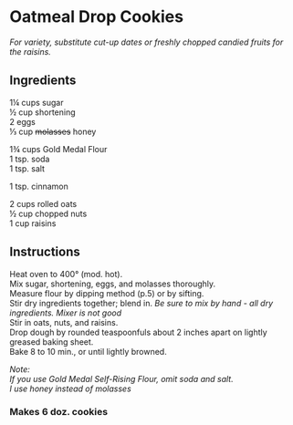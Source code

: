 # Oatmeal Drop Cookies

*For variety, substitute cut-up dates or freshly chopped candied fruits for the raisins.*

## Ingredients
1&frac14; cups sugar  
&frac12; cup shortening  
2 eggs  
&frac13; cup ~~molasses~~ honey  

1&frac34; cups Gold Medal Flour  
1 tsp. soda  
1 tsp. salt  

1 tsp. cinnamon  

2 cups rolled oats  
&frac12; cup chopped nuts  
1 cup raisins  

## Instructions
Heat oven to 400&deg; (mod. hot).  
Mix sugar, shortening, eggs, and molasses thoroughly.  
Measure flour by dipping method (p.5) or by sifting.  
Stir dry ingredients together; blend in. *Be sure to mix by hand - all dry ingredients. Mixer is not good*  
Stir in oats, nuts, and raisins.  
Drop dough by rounded teaspoonfuls about 2 inches apart on lightly greased baking sheet.  
Bake 8 to 10 min., or until lightly browned.  

*Note:*  
*If you use Gold Medal Self-Rising Flour, omit soda and salt.*  
*I use honey instead of molasses*  

### Makes 6 doz. cookies
